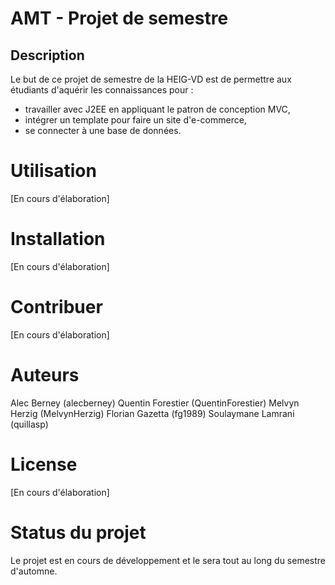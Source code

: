 # AMT - Projet de semestre

## Description 

Le but de ce projet de semestre de la HEIG-VD est de permettre aux étudiants
d'aquérir les connaissances pour :

- travailler avec J2EE en appliquant le patron de conception MVC,
- intégrer un template pour faire un site d'e-commerce,
- se connecter à une base de données.

# Utilisation

[En cours d'élaboration]

# Installation

[En cours d'élaboration]

# Contribuer

[En cours d'élaboration]

# Auteurs

Alec Berney (alecberney)
Quentin Forestier (QuentinForestier)
Melvyn Herzig (MelvynHerzig)
Florian Gazetta (fg1989)
Soulaymane Lamrani (quillasp)

# License

[En cours d'élaboration]

# Status du projet

Le projet est en cours de développement et le sera tout au long du semestre
d'automne.